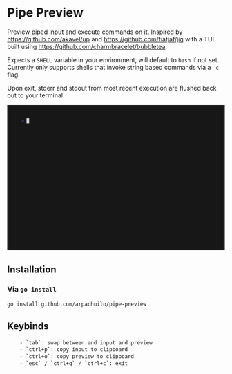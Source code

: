 # Pipe Preview

Preview piped input and execute commands on it. Inspired by https://github.com/akavel/up and https://github.com/fiatjaf/jiq with a TUI built using https://github.com/charmbracelet/bubbletea.

Expects a `SHELL` variable in your environment, will default to `bash` if not set. Currently only supports shells that invoke string based commands via a `-c` flag.

Upon exit, stderr and stdout from most recent execution are flushed back out to your terminal.

![pipe preview](https://github.com/arpachuilo/pipe-preview/blob/main/demo.gif?raw=true)

## Installation

### Via `go install`

```bash
go install github.com/arpachuilo/pipe-preview
```

## Keybinds
		- `tab`: swap between and input and preview
		- `ctrl+p`: copy input to clipboard
		- `ctrl+o`: copy preview to clipboard
		- `esc` / `ctrl+q` / `ctrl+c`: exit
